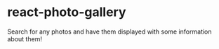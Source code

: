 # react-photo-gallery
Search for any photos and have them displayed with some information about them!
